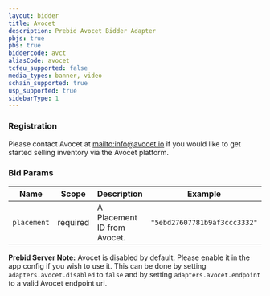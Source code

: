 ```yaml
---
layout: bidder
title: Avocet
description: Prebid Avocet Bidder Adapter
pbjs: true
pbs: true
biddercode: avct
aliasCode: avocet
tcfeu_supported: false
media_types: banner, video
schain_supported: true
usp_supported: true
sidebarType: 1
---
```


### Registration

Please contact Avocet at [mailto:info@avocet.io](info@avocet.io) if you would like to get started selling inventory via the Avocet platform.

### Bid Params


| Name        | Scope    | Description                  | Example                      | Type      |
|-------------|----------|------------------------------|------------------------------|-----------|
| `placement` | required | A Placement ID from Avocet.  | `"5ebd27607781b9af3ccc3332"` | `string`  |

**Prebid Server Note:** Avocet is disabled by default. Please enable it in the app config if you wish to use it. This can be done by setting `adapters.avocet.disabled` to `false` and by setting `adapters.avocet.endpoint` to a valid Avocet endpoint url.
